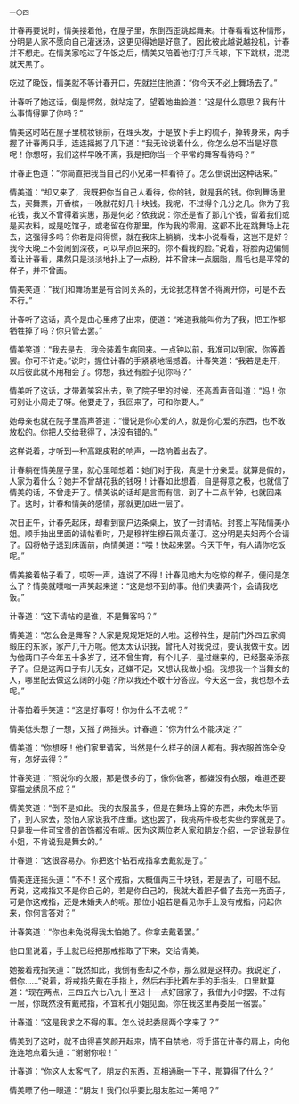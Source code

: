     一〇四 

   计春再要说时，情美搂着他，在屋子里，东倒西歪跳起舞来。计春看看这种情形，分明是人家不愿向自己灌迷汤，这更见得她是好意了。因此彼此越说越投机，计春并不想走。在情美家吃过了午饭之后，情美又陪着他打打乒乓球，下下跳棋，混混就天黑了。

   吃过了晚饭，情美就不等计春开口，先就拦住他道：“你今天不必上舞场去了。”

   计春听了她这话，倒是愕然，就站定了，望着她曲脸道：“这是什么意思？我有什么事情得罪了你吗？”

   情美这时站在屋子里梳妆镜前，在理头发，于是放下手上的梳子，掉转身来，两手握了计春两只手，连连摇撼了几下道：“我无论说着什么，你怎么总不当是好意呢！你想呀，我们这样早晚不离，我是把你当一个平常的舞客看待吗？”

   计春正色道：“你简直把我当自己的小兄弟一样看待了。怎么倒说出这种话来。”

   情美道：“却又来了，我既把你当自己人看待，你的钱，就是我的钱。你到舞场里去，买舞票，开香槟，一晚就花好几十块钱。我呢，不过得个几分之几。你为了我花钱，我又不曾得着实惠，那是何必？依我说：你还是省了那几个钱，留着我们或是买衣料，或是吃馆子，或老留在你那里，作为我的零用。这都不比在跳舞场上花去，这强得多吗？你若是闷得慌，就在我床上躺躺，找本小说看看，这岂不是好？我今天晚上不会闹到深夜，可以早点回来的。你不看我的脸。”说着，将脸两边偏侧着让计春看，果然只是淡淡地扑上了一点粉，并不曾抹一点胭脂，眉毛也是平常的样子，并不曾画。

   情美笑道：“我们和舞场里是有合同关系的，无论我怎样舍不得离开你，可是不去不行。”

   计春听了这话，真个是由心里疼了出来，便道：“难道我能叫你为了我，把工作都牺牲掉了吗？你只管去罢。”

   情美笑道：“我去是去，我会装着生病回来。一点钟以前，我准可以到家，你等着罢。你可不许走。”说时，握住计春的手紧紧地摇撼着。计春笑道：“我若是走开，以后彼此就不用相会了。你想，我还有脸子见你吗？”

   情美听了这话，才带着笑容出去，到了院子里的时候，还高着声音叫道：“妈！你可别让小周走了呀。他要走了，我回来了，可和你要人。”

   她母亲也就在院子里高声答道：“慢说是你心爱的人，就是你心爱的东西，也不敢放松的。你把人交给我得了，决没有错的。”

   这样说着，才听到一种高跟皮鞋的响声，一路响着出去了。

   计春躺在情美屋子里，就心里暗想着：她们对于我，真是十分亲爱。就算是假的，人家为着什么？她并不曾胡花我的钱呀！计春如此想着，自是得意之极，也就信了情美的话，不曾走开了。情美说的话却是言而有信，到了十二点半钟，也就回来了。这时，计春和情美的感情，那就更加进一层了。

   次日正午，计春先起床，却看到窗户边条桌上，放了一封请帖。封套上写陆情美小姐。顺手抽出里面的请帖看时，乃是穆祥生穆石佩贞谨订。这分明是夫妇两个合请了。因将帖子送到床面前，向情美道：“喂！快起来罢。今天下午，有人请你吃饭呢。”

   情美接着帖子看了，哎呀一声，连说了不得！计春见她大为吃惊的样子，便问是怎么了？情美就噗嗤一声笑起来道：“这是想不到的事。他们夫妻两个，会请我吃饭。”

   计春道：“这下请帖的是谁，不是舞客吗？”

   情美道：“怎么会是舞客？人家是规规矩矩的人啦。这穆祥生，是前门外四五家绸缎庄的东家，家产几千万呢。他太太认识我，曾托人对我说过，要认我做干女。因为他两口子今年五十多岁了，还不曾生育，有个儿子，是过继来的，已经娶亲添孩子了。但是这两口子有儿无女，还嫌不足，又想认我做小姐。我想我一个当舞女的人，哪里配去做这么阔的小姐？所以我还不敢十分答应。今天这一会，我也想不去呢。”

   计春拍着手笑道：“这是好事呀！你为什么不去呢？”

   情美低头想了一想，又摇了两摇头。计春道：“你为什么不能决定？”

   情美道：“你想呀！他们家里请客，当然是什么样子的阔人都有。我衣服首饰全没有，怎好去得？”

   计春笑道：“照说你的衣服，那是很多的了，像你做客，都嫌没有衣服，难道还要穿描龙绣凤不成？”

   情美笑道：“倒不是如此。我的衣服虽多，但是在舞场上穿的东西，未免太华丽了，到人家去，恐怕人家说我不庄重。这也罢了，我挑两件极老实些的穿就是了。只是我一件可宝贵的首饰都没有呢。因为这两位老人家和朋友介绍，一定说我是位小姐，不肯说我是舞女的。”

   计春道：“这很容易办。你把这个钻石戒指拿去戴就是了。”

   情美连连摇头道：“不不！这个戒指，大概值两三千块钱，若是丢了，可赔不起。再说，这戒指又不是你自己的，若是你自己的，我就大着胆子借了去充一充面子，可是你这戒指，还是未婚夫人的呢。那位小姐若是看见你手上没有戒指，问起你来，你何言答对？”

   计春笑道：“你也未免说得我太怕她了。你拿去戴着罢。”

   他口里说着，手上就已经把那戒指取了下来，交给情美。

   她接着戒指笑道：“既然如此，我倒有些却之不恭，那么就是这样办。我说定了，借你……”说着，将戒指先戴在手指上，然后右手比着左手的手指头，口里默算道：“现在两点，三四五六七八九十至迟十一点好回家了，我借九小时罢。不过有一层，你既然没有戴戒指，不宜和孔小姐见面。你在我这里再委屈一宿罢。”

   计春道：“这是我求之不得的事。怎么说起委屈两个字来了？”

   情美到了这时，就不由得喜笑颜开起来，情不自禁地，将手搭在计春的肩上，向他连连地点着头道：“谢谢你啦！”

   计春道：“你这人太客气了。朋友的东西，互相通融一下子，那算得了什么？”

   情美瞟了他一眼道：“朋友！我们似乎要比朋友胜过一筹吧？”

